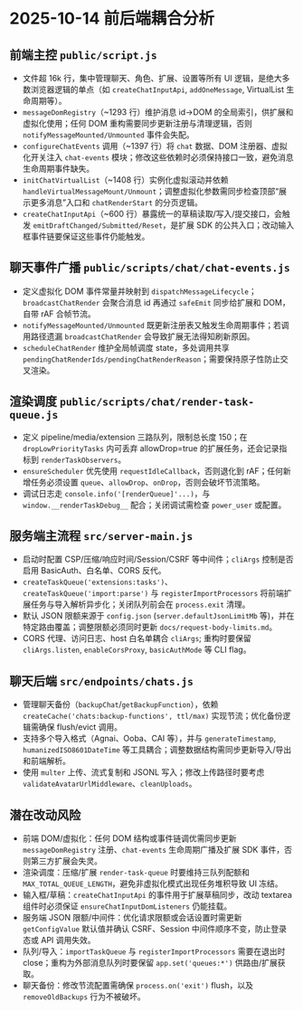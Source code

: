 # 2025-10-14 前后端耦合分析
## 前端主控 `public/script.js`
- 文件超 16k 行，集中管理聊天、角色、扩展、设置等所有 UI 逻辑，是绝大多数浏览器逻辑的单点（如 `createChatInputApi`, `addOneMessage`, VirtualList 生命周期等）。
- `messageDomRegistry`（~1293 行）维护消息 id→DOM 的全局索引，供扩展和虚拟化使用；任何 DOM 重构需要同步更新注册与清理逻辑，否则 `notifyMessageMounted/Unmounted` 事件会失配。
- `configureChatEvents` 调用（~1397 行）将 `chat` 数据、DOM 注册器、虚拟化开关注入 `chat-events` 模块；修改这些依赖时必须保持接口一致，避免消息生命周期事件缺失。
- `initChatVirtualList`（~1408 行）实例化虚拟滚动并依赖 `handleVirtualMessageMount/Unmount`；调整虚拟化参数需同步检查顶部“展示更多消息”入口和 `chatRenderStart` 的分页逻辑。
- `createChatInputApi`（~600 行）暴露统一的草稿读取/写入/提交接口，会触发 `emitDraftChanged/Submitted/Reset`，是扩展 SDK 的公共入口；改动输入框事件链要保证这些事件仍能触发。

## 聊天事件广播 `public/scripts/chat/chat-events.js`
- 定义虚拟化 DOM 事件常量并映射到 `dispatchMessageLifecycle`；`broadcastChatRender` 会聚合消息 id 再通过 `safeEmit` 同步给扩展和 DOM，自带 rAF 合帧节流。
- `notifyMessageMounted/Unmounted` 既更新注册表又触发生命周期事件；若调用路径遗漏 `broadcastChatRender` 会导致扩展无法得知刷新原因。
- `scheduleChatRender` 维护全局帧调度 state，多处调用共享 `pendingChatRenderIds/pendingChatRenderReason`；需要保持原子性防止交叉渲染。

## 渲染调度 `public/scripts/chat/render-task-queue.js`
- 定义 pipeline/media/extension 三路队列，限制总长度 150；在 `dropLowPriorityTasks` 内可丢弃 allowDrop=true 的扩展任务，还会记录指标到 `renderTaskObservers`。
- `ensureScheduler` 优先使用 `requestIdleCallback`，否则退化到 rAF；任何新增任务必须设置 `queue`、`allowDrop`、`onDrop`，否则会破坏节流策略。
- 调试日志走 `console.info('[renderQueue]'...)`，与 `window.__renderTaskDebug__` 配合；关闭调试需检查 `power_user` 或配置。

## 服务端主流程 `src/server-main.js`
- 启动时配置 CSP/压缩/响应时间/Session/CSRF 等中间件；`cliArgs` 控制是否启用 BasicAuth、白名单、CORS 反代。
- `createTaskQueue('extensions:tasks')`、`createTaskQueue('import:parse')` 与 `registerImportProcessors` 将前端扩展任务与导入解析异步化；关闭队列前会在 `process.exit` 清理。
- 默认 JSON 限额来源于 `config.json` (`server.defaultJsonLimitMb` 等)，并在特定路由覆盖；调整限额必须同时更新 `docs/request-body-limits.md`。
- CORS 代理、访问日志、host 白名单耦合 `cliArgs`; 重构时要保留 `cliArgs.listen`, `enableCorsProxy`, `basicAuthMode` 等 CLI flag。

## 聊天后端 `src/endpoints/chats.js`
- 管理聊天备份（`backupChat`/`getBackupFunction`），依赖 `createCache('chats:backup-functions', ttl/max)` 实现节流；优化备份逻辑需确保 flush/evict 调用。
- 支持多个导入格式（Agnai、Ooba、CAI 等），并与 `generateTimestamp`, `humanizedISO8601DateTime` 等工具耦合；调整数据结构需同步更新导入/导出和前端解析。
- 使用 `multer` 上传、流式复制和 JSONL 写入；修改上传路径时要考虑 `validateAvatarUrlMiddleware`、`cleanUploads`。

## 潜在改动风险
- 前端 DOM/虚拟化：任何 DOM 结构或事件链调优需同步更新 `messageDomRegistry` 注册、`chat-events` 生命周期广播及扩展 SDK 事件，否则第三方扩展会失灵。
- 渲染调度：压缩/扩展 `render-task-queue` 时要维持三队列配额和 `MAX_TOTAL_QUEUE_LENGTH`，避免非虚拟化模式出现任务堆积导致 UI 冻结。
- 输入框/草稿：`createChatInputApi` 的事件用于扩展草稿同步，改动 textarea 组件时必须保证 `ensureChatInputDomListeners` 仍能挂载。
- 服务端 JSON 限额/中间件：优化请求限额或会话设置时需更新 `getConfigValue` 默认值并确认 CSRF、Session 中间件顺序不变，防止登录态或 API 调用失效。
- 队列/导入：`importTaskQueue` 与 `registerImportProcessors` 需要在退出时 close；重构为外部消息队列时要保留 `app.set('queues:*')` 供路由/扩展获取。
- 聊天备份：修改节流配置需确保 `process.on('exit')` flush，以及 `removeOldBackups` 行为不被破坏。
